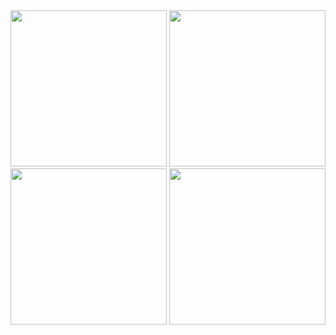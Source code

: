 <img src="https://github.com/PhilippKroger/EnchantedArchives/assets/66637696/b154e3cb-b468-40da-bf7d-af26170ffdba" width="250">
<img src="https://github.com/PhilippKroger/EnchantedArchives/assets/66637696/f52384ad-dd80-4762-b46f-3f9eed038311" width="250">
<img src="https://github.com/PhilippKroger/EnchantedArchives/assets/66637696/bbee0733-6b7e-40cf-9c19-2b0d33db305c" width="250">
<img src="https://github.com/PhilippKroger/EnchantedArchives/assets/66637696/3b4abb81-662a-47a0-9303-a639e58b93ab" width="250">
